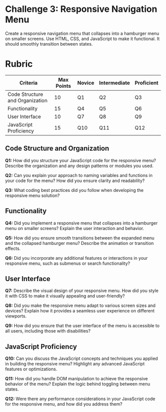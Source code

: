 # Challenge 3: Responsive Navigation Menu

Create a responsive navigation menu that collapses into a hamburger menu on smaller screens. Use HTML, CSS, and JavaScript to make it functional. It should smoothly transition between states.

# Rubric

| Criteria | Max Points | Novice | Intermediate | Proficient |
| --- | --- | --- | --- | --- |
| Code Structure and Organization | 10 | Q1 | Q2 | Q3 |
| Functionality | 15 | Q4 | Q5 | Q6 |
| User Interface | 10 | Q7 | Q8 | Q9 |
| JavaScript Proficiency | 15 | Q10 | Q11 | Q12 |

## **Code Structure and Organization**

**Q1:** How did you structure your JavaScript code for the responsive menu? Describe the organization and any design patterns or modules you used.

**Q2:** Can you explain your approach to naming variables and functions in your code for the menu? How did you ensure clarity and readability?

**Q3:** What coding best practices did you follow when developing the responsive menu solution?

## **Functionality**

**Q4:** Did you implement a responsive menu that collapses into a hamburger menu on smaller screens? Explain the user interaction and behavior.

**Q5:** How did you ensure smooth transitions between the expanded menu and the collapsed hamburger menu? Describe the animation or transition effects.

**Q6:** Did you incorporate any additional features or interactions in your responsive menu, such as submenus or search functionality?

## **User Interface**

**Q7:** Describe the visual design of your responsive menu. How did you style it with CSS to make it visually appealing and user-friendly?

**Q8:** Did you make the responsive menu adapt to various screen sizes and devices? Explain how it provides a seamless user experience on different viewports.

**Q9:** How did you ensure that the user interface of the menu is accessible to all users, including those with disabilities?

## **JavaScript Proficiency**

**Q10:** Can you discuss the JavaScript concepts and techniques you applied in building the responsive menu? Highlight any advanced JavaScript features or optimizations.

**Q11:** How did you handle DOM manipulation to achieve the responsive behavior of the menu? Explain the logic behind toggling between menu states.

**Q12:** Were there any performance considerations in your JavaScript code for the responsive menu, and how did you address them?

